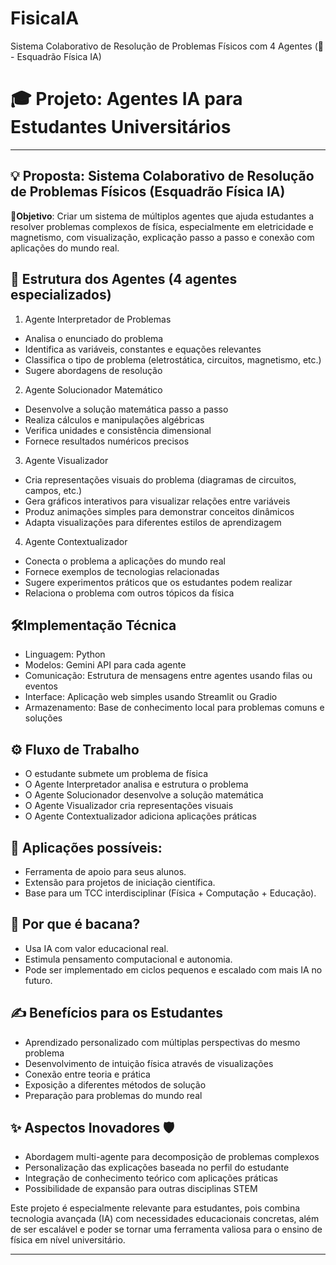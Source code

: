 # FisicaIA
Sistema Colaborativo de Resolução de Problemas Físicos com 4 Agentes (🤖 - Esquadrão Física IA)

# 🎓 Projeto: Agentes IA para Estudantes Universitários
---

## 💡 Proposta: Sistema Colaborativo de Resolução de Problemas Físicos (Esquadrão Física IA)
**🎯Objetivo**: Criar um sistema de múltiplos agentes que ajuda estudantes a resolver problemas complexos de física, especialmente em eletricidade e magnetismo, com visualização, explicação passo a passo e conexão com aplicações do mundo real.

## 🧠 Estrutura dos Agentes (4 agentes especializados)


1. Agente Interpretador de Problemas
  * Analisa o enunciado do problema
  * Identifica as variáveis, constantes e equações relevantes
  * Classifica o tipo de problema (eletrostática, circuitos, magnetismo, etc.)
  * Sugere abordagens de resolução

2. Agente Solucionador Matemático
  * Desenvolve a solução matemática passo a passo
  * Realiza cálculos e manipulações algébricas
  * Verifica unidades e consistência dimensional
  * Fornece resultados numéricos precisos

3. Agente Visualizador
  * Cria representações visuais do problema (diagramas de circuitos, campos, etc.)
  * Gera gráficos interativos para visualizar relações entre variáveis
  * Produz animações simples para demonstrar conceitos dinâmicos
  * Adapta visualizações para diferentes estilos de aprendizagem

4. Agente Contextualizador
  * Conecta o problema a aplicações do mundo real
  * Fornece exemplos de tecnologias relacionadas
  * Sugere experimentos práticos que os estudantes podem realizar
  * Relaciona o problema com outros tópicos da física

## 🛠️Implementação Técnica
* Linguagem: Python
* Modelos: Gemini API para cada agente
* Comunicação: Estrutura de mensagens entre agentes usando filas ou eventos
* Interface: Aplicação web simples usando Streamlit ou Gradio
* Armazenamento: Base de conhecimento local para problemas comuns e soluções

## ⚙️ Fluxo de Trabalho
* O estudante submete um problema de física
* O Agente Interpretador analisa e estrutura o problema
* O Agente Solucionador desenvolve a solução matemática
* O Agente Visualizador cria representações visuais
* O Agente Contextualizador adiciona aplicações práticas


## 📌 Aplicações possíveis:
  * Ferramenta de apoio para seus alunos.
  * Extensão para projetos de iniciação científica.
  * Base para um TCC interdisciplinar (Física + Computação + Educação).

## 🚀 Por que é bacana?
  * Usa IA com valor educacional real.
  * Estimula pensamento computacional e autonomia.
  * Pode ser implementado em ciclos pequenos e escalado com mais IA no futuro.

## ✍️ Benefícios para os Estudantes
  * Aprendizado personalizado com múltiplas perspectivas do mesmo problema
  * Desenvolvimento de intuição física através de visualizações
  * Conexão entre teoria e prática
  * Exposição a diferentes métodos de solução
  * Preparação para problemas do mundo real


## ✨ Aspectos Inovadores 🛡️
* Abordagem multi-agente para decomposição de problemas complexos
* Personalização das explicações baseada no perfil do estudante
* Integração de conhecimento teórico com aplicações práticas
* Possibilidade de expansão para outras disciplinas STEM

Este projeto é especialmente relevante para estudantes, pois combina tecnologia avançada (IA) com necessidades educacionais concretas, além de ser escalável e poder se tornar uma ferramenta valiosa para o ensino de física em nível universitário.

---

